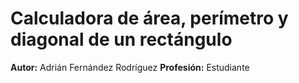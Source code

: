 # Calculadora de área, perímetro y diagonal de un rectángulo
**Autor:** Adrián Fernández Rodríguez
**Profesión:** Estudiante